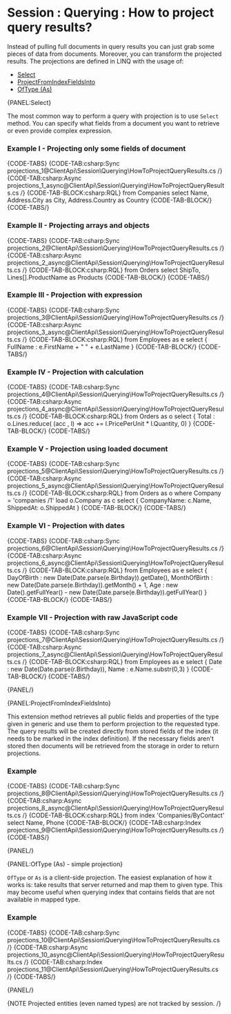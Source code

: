 # Session : Querying : How to project query results?

Instead of pulling full documents in query results you can just grab some pieces of data from documents. Moreover, you can transform the projected
results. The projections are defined in LINQ with the usage of:

- [Select](../../../client-api/session/querying/how-to-project-query-results#select)
- [ProjectFromIndexFieldsInto](../../../client-api/session/querying/how-to-project-query-results#projectfromindexfieldsinto)
- [OfType (As)](../../../client-api/session/querying/how-to-project-query-results#oftype-(as)---simple-projection)

{PANEL:Select}

The most common way to perform a query with projection is to use `Select` method. You can specify what fields from a document you want to retrieve or even provide complex expression.

### Example I - Projecting only some fields of document

{CODE-TABS}
{CODE-TAB:csharp:Sync projections_1@ClientApi\Session\Querying\HowToProjectQueryResults.cs /}
{CODE-TAB:csharp:Async projections_1_async@ClientApi\Session\Querying\HowToProjectQueryResults.cs /}
{CODE-TAB-BLOCK:csharp:RQL}
from Companies
select Name, Address.City as City, Address.Country as Country
{CODE-TAB-BLOCK/}
{CODE-TABS/}

### Example II - Projecting arrays and objects

{CODE-TABS}
{CODE-TAB:csharp:Sync projections_2@ClientApi\Session\Querying\HowToProjectQueryResults.cs /}
{CODE-TAB:csharp:Async projections_2_async@ClientApi\Session\Querying\HowToProjectQueryResults.cs /}
{CODE-TAB-BLOCK:csharp:RQL}
from Orders
select ShipTo, Lines[].ProductName as Products
{CODE-TAB-BLOCK/}
{CODE-TABS/}

### Example III - Projection with expression

{CODE-TABS}
{CODE-TAB:csharp:Sync projections_3@ClientApi\Session\Querying\HowToProjectQueryResults.cs /}
{CODE-TAB:csharp:Async projections_3_async@ClientApi\Session\Querying\HowToProjectQueryResults.cs /}
{CODE-TAB-BLOCK:csharp:RQL}
from Employees as e
select {
    FullName : e.FirstName + " " + e.LastName
}
{CODE-TAB-BLOCK/}
{CODE-TABS/}

### Example IV - Projection with calculation

{CODE-TABS}
{CODE-TAB:csharp:Sync projections_4@ClientApi\Session\Querying\HowToProjectQueryResults.cs /}
{CODE-TAB:csharp:Async projections_4_async@ClientApi\Session\Querying\HowToProjectQueryResults.cs /}
{CODE-TAB-BLOCK:csharp:RQL}
from Orders as o
select {
    Total : o.Lines.reduce(
        (acc , l) => acc += l.PricePerUnit * l.Quantity, 0)
}
{CODE-TAB-BLOCK/}
{CODE-TABS/}

### Example V - Projection using loaded document

{CODE-TABS}
{CODE-TAB:csharp:Sync projections_5@ClientApi\Session\Querying\HowToProjectQueryResults.cs /}
{CODE-TAB:csharp:Async projections_5_async@ClientApi\Session\Querying\HowToProjectQueryResults.cs /}
{CODE-TAB-BLOCK:csharp:RQL}
from Orders as o
where Company = 'companies /1'
load o.Company as c
select {
	CompanyName: c.Name,
	ShippedAt: o.ShippedAt
}
{CODE-TAB-BLOCK/}
{CODE-TABS/}

### Example VI - Projection with dates

{CODE-TABS}
{CODE-TAB:csharp:Sync projections_6@ClientApi\Session\Querying\HowToProjectQueryResults.cs /}
{CODE-TAB:csharp:Async projections_6_async@ClientApi\Session\Querying\HowToProjectQueryResults.cs /}
{CODE-TAB-BLOCK:csharp:RQL}
from Employees as e 
select { 
    DayOfBirth : new Date(Date.parse(e.Birthday)).getDate(), 
    MonthOfBirth : new Date(Date.parse(e.Birthday)).getMonth() + 1,
    Age : new Date().getFullYear() - new Date(Date.parse(e.Birthday)).getFullYear() 
}
{CODE-TAB-BLOCK/}
{CODE-TABS/}

### Example VII - Projection with raw JavaScript code

{CODE-TABS}
{CODE-TAB:csharp:Sync projections_7@ClientApi\Session\Querying\HowToProjectQueryResults.cs /}
{CODE-TAB:csharp:Async projections_7_async@ClientApi\Session\Querying\HowToProjectQueryResults.cs /}
{CODE-TAB-BLOCK:csharp:RQL}
from Employees as e 
select {
    Date : new Date(Date.parse(r.Birthday)), 
    Name : e.Name.substr(0,3)
}
{CODE-TAB-BLOCK/}
{CODE-TABS/}

{PANEL/}

{PANEL:ProjectFromIndexFieldsInto}

This extension method retrieves all public fields and properties of the type given in generic and use them to perform projection to the requested type.
The query results will be created directly from stored fields of the index (it needs to be marked in the index definition).
If the necessary fields aren't stored then documents will be retrieved from the storage in order to return projections.

### Example

{CODE-TABS}
{CODE-TAB:csharp:Sync projections_8@ClientApi\Session\Querying\HowToProjectQueryResults.cs /}
{CODE-TAB:csharp:Async projections_8_async@ClientApi\Session\Querying\HowToProjectQueryResults.cs /}
{CODE-TAB-BLOCK:csharp:RQL}
from index 'Companies/ByContact' 
select Name, Phone
{CODE-TAB-BLOCK/}
{CODE-TAB:csharp:Index projections_9@ClientApi\Session\Querying\HowToProjectQueryResults.cs /}
{CODE-TABS/}

{PANEL/}

{PANEL:OfType (As) - simple projection}

`OfType` or `As` is a client-side projection. The easiest explanation of how it works is: take results that server returned and map them to given type. This may become useful when querying index that contains fields that are not available in mapped type.

### Example

{CODE-TABS}
{CODE-TAB:csharp:Sync projections_10@ClientApi\Session\Querying\HowToProjectQueryResults.cs /}
{CODE-TAB:csharp:Async projections_10_async@ClientApi\Session\Querying\HowToProjectQueryResults.cs /}
{CODE-TAB:csharp:Index projections_11@ClientApi\Session\Querying\HowToProjectQueryResults.cs /}
{CODE-TABS/}

{PANEL/}

{NOTE Projected entities (even named types) are not tracked by session. /}
